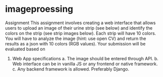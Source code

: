 # imageproessing
Assignment
This assignment involves creating a web interface that allows users to upload an image of their
urine strip (see below) and identify the colors on the strip (see strip images below). Each strip
will have 10 colors. You will have to analyze the image (hint: use open CV) and return the
results as a json with 10 colors (RGB values).
Your submission will be evaluated based on
1. Web App specifications
a. The image should be entered through API.
b. Web interface can be in vanilla JS or any frontend or native framework.
c. Any backend framework is allowed. Preferably Django.

